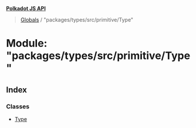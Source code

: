 **[Polkadot JS API](../README.md)**

> [Globals](../globals.md) / "packages/types/src/primitive/Type"

# Module: "packages/types/src/primitive/Type"

## Index

### Classes

* [Type](../classes/_packages_types_src_primitive_type_.type.md)
